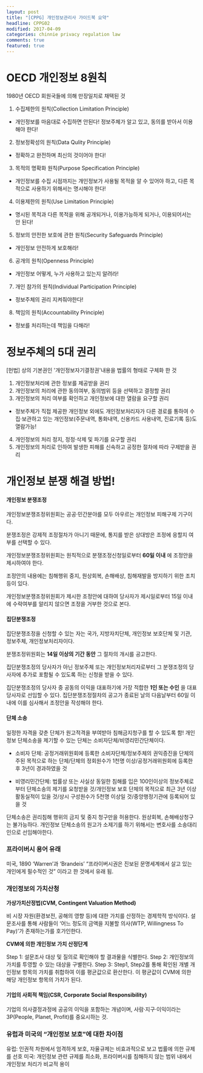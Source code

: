 ```yaml
---
layout: post
title: "[CPPG] 개인정보관리사 가이드북 요약"
headline: CPPG02
modified: 2017-04-09
categories: chinnie privacy regulation law
comments: true
featured: true
---
```


# OECD 개인정보 8원칙
1980년 OECD 회원국들에 의해 만장일치로 채택된 것
1. 수집제한의 원칙(Collection Limitation Principle)
- 개인정보를 마음대로 수집하면 안된다! 정보주체가 알고 있고, 동의를 받아서 이용해야 한다!
2. 정보정확성의 원칙(Data Qulity Principle)
- 정확하고 완전하며 최신의 것이어야 한다!
3. 목적의 명확화 원칙(Purpose Specification Principle)
- 개인정보를 수집 시점까지는 개인정보가 사용될 목적을 알 수 있어야 하고, 다른 목적으로 사용하기 위해서는 명시해야 한다!
4. 이용제한의 원칙(Use Limitation Principle)
- 명시된 목적과 다른 목적을 위해 공개되거나, 이용가능하게 되거나, 이용되어서는 안 된다!
5. 정보의 안전한 보호에 관한 원칙(Security Safeguards Principle)
- 개인정보 안전하게 보호해라!
6. 공개의 원칙(Openness Principle)
- 개인정보 어떻게, 누가 사용하고 있는지 알려라!
7. 개인 참가의 원칙(Individual Participation Principle)
- 정보주체의 권리 지켜줘야한다!
8. 책임의 원칙(Accountability Principle)
- 정보를 처리하는데 책임을 다해라!



# 정보주체의 5대 권리
[헌법] 상의 기본권인 '개인정보자기결정권'내용을 법률의 형태로 구체화 한 것
1. 개인정보처리에 관한 정보를 제공받을 권리
2. 개인정보의 처리에 관한 동의여부, 동의범위 등을 선택하고 결정할 권리
3. 개인정보의 처리 여부를 확인하고 개인정보에 대한 열람을 요구할 권리
- 정보주체가 직접 제공한 개인정보 외에도 개인정보처리자가 다른 경로를 통하여 수집·보관하고 있는 개인정보(주문내역, 통화내역, 신용카드 사용내역, 진료기록 등)도 열람가능!
4. 개인정보의 처리 정지, 정정·삭제 및 파기를 요구할 권리
5. 개인정보의 처리로 인하여 발생한 피해를 신속하고 공정한 절차에 따라 구제받을 권리

# 개인정보 분쟁 해결 방법!

#### 개인정보 분쟁조정
개인정보분쟁조정위원회는 공공·민간분야를 모두 아우르는 개인정보 피해구제 기구이다.

분쟁조정은 강제적 조정절차가 아니기 때문에, 통지를 받은 상대방은 조정에 응할지 여부를 선택할 수 있다.

개인정보분쟁조정위원회는 원칙적으로 분쟁조정신청일로부터 **60일 이내** 에 조정안을 제시하여야 한다.

조정안의 내용에는 침해행위 중지, 원상회복, 손해배상, 침해재발을 방지하기 위한 조치 등이 있다.

개인정보분쟁조정위원회가 제시한 조정안에 대하여 당사자가 제시일로부터 15일 이내에 수락여부를 알리지 않으면 조정을 거부한 것으로 본다.

#### 집단분쟁조정
집단분쟁조정을 신청할 수 있는 자는 국가, 지방자치단체, 개인정보 보호단체 및 기관, 정보주체, 개인정보처리자이다.

분쟁조정위원회는 **14일 이상의 기간 동안** 그 절차의 개시를 공고한다.

집단분쟁조정의 당사자가 아닌 정보주체 또는 개인정보처리자로부터 그 분쟁조정의 당사자에 추가로 포함될 수 있도록 하는 신청을 받을 수 있다.

집단분쟁조정의 당사자 중 공동의 이익을 대표하기에 가장 적합한 **1인 또는 수인** 을 대표당사자로 선임할 수 있다.
집단분쟁조정절차의 공고가 종료된 날의 다음날부터 60일 이내에 이를 심사해서 조정안을 작성해야 한다.


#### 단체 소송
일정한 자격을 갖춘 단체가 원고적격을 부여받아 침해금지청구를 할 수 있도록 함!
개인정보 단체소송을 제기할 수 있는 단체는 소비자단체/비영리민간단체이다.
- 소비자 단체: 공정거래위원회에 등록한 소비자단체/정보주체의 권익증진을 단체의 주된 목적으로 하는 단체/단체의 정회원수가 1천명 이상/공정거래위원회에 등록한 후 3년이 경과하였을 것


- 비영리민간단체: 법률상 또는 사실상 동일한 침해를 입은 100인이상의 정보주체로부터 단체소송의 제기를 요청받을 것/개인정보 보호 단체의 목적으로 최근 3년 이상 활동실적이 있을 것/상시 구성원수가 5천명 이상일 것/중앙행정기관에 등록되어 있을 것

단체소송은 권리침해 행위의 금지 및 중지 청구만을 허용한다. 원상회복, 손해배상청구는 불가능하다.
개인정보 단체소송의 원고가 소제기를 하기 위해서는 변호사를 소송대리인으로 선임해야한다.


### 프라이버시 용어 유래
미국, 1890 ‘Warren’과 ‘Brandeis’ “프라이버시권은 진보된 문명세계에서 살고 있는 개인에게 필수적인 것” 이라고 한 것에서 유래 됨.

### 개인정보의 가치산청

**가상가치산정법(CVM, Contingent Valuation Method)**

비 시장 자원(환경보전, 공해의 영향 등)에 대한 가치를 산정하는 경제학적 방식이다. 설문조사를 통해 사람들이 ‘어느 정도의 금액을 지불할 의사(WTP, Willingness To Pay)’가 존재하는가를 호가인한다.

**CVM에 의한 개인정보 가치 산정단계**

Step 1: 설문조사 대상 및 질의로 확인해야 할 결과물을 식별한다.
Step 2: 개인정보의 가치를 투영할 수 있는 대상을 구별한다.
Step 3: Step1, Step2를 통해 확인된 개별 개인정보 항목의 가치를 취합하여 이를 평균값으로 환산한다. 이 평균값이 CVM에 의한 해당 개인정보 항목의 가치가 된다.

#### 기업의 사회적 책임(CSR, Corporate Social Responsibility)
기업의 의사결정과정에 공공의 이익을 포함하는 개념이며, 사람·지구·이익이라는 3P(People, Planet, Profit)를 중요시하는 것.

### 유럽과 미국의 “개인정보 보호”에 대한 차이점
유럽: 인권적 차원에서 엄격하게 보호, 자율규제는 비효과적으로 보고 법률에 의한 규제를 선호
미국: 개인정보 관련 규제를 최소화, 프라이버시를 침해하지 않는 범위 내에서 개인정보 처리가 비교적 용이
